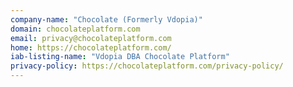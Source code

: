```yaml
---
company-name: "Chocolate (Formerly Vdopia)"
domain: chocolateplatform.com
email: privacy@chocolateplatform.com
home: https://chocolateplatform.com/
iab-listing-name: "Vdopia DBA Chocolate Platform"
privacy-policy: https://chocolateplatform.com/privacy-policy/
---
```




